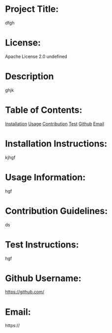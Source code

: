 # Project Title:
  dfgh

  # License:
  Apache License 2.0 undefined
  
  # Description 
  ghjk

  # Table of Contents: 
  [Installation](#-installation-instructions)
  [Usage](#-usage-information)
  [Contribution](#-contribution-guidelines)
  [Test](#-test-instructions)
  [Github](#-github-username)
  [Email](#-email)
  

  # Installation Instructions: 
  kjhgf

  # Usage Information: 
  hgf

  # Contribution Guidelines: 
  ds

  # Test Instructions: 
  hgf

  # Github Username:
  https://github.com/

  # Email: 
  https://


